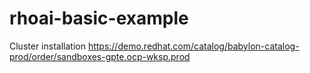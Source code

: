 # rhoai-basic-example
Cluster installation
https://demo.redhat.com/catalog/babylon-catalog-prod/order/sandboxes-gpte.ocp-wksp.prod
